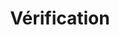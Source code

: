 ---
slug: verification
title: Vérification
price: 100
excerpt: Nous allons analyser votre dossier de demande de visa pour vous assurer que vous n’avez rien manqué et que vous avez mis toutes les chances de votre coté pour l’obtention du visa.
rank: 3
assistanceFormServiceChoiceLabel: Je veux que vous analysiez ma demande pour m'indiquer comment l’améliorer et augmenter mes chances d’obtention du visa.
assistanceFormConfirmationTitle: 🎉 Demande d’assistance reçue 🎉
assistanceFormConfirmationFirstParagraph: Votre demande d’analyses et recommandations concernant vos documents de demande de visa a été reçue par notre équipe. Un membre de l’équipe vous contactera dans un délai de trois jours ouvrables pour vous expliquer comment procéder au paiement de frais de vérification.
assistanceFormConfirmationSecondParagraph: Vous pouvez déjà envoyer vos documents à l’adresse courriel assistance@rdcetudes.com en attendant d’effectuer votre paiement. Nous vous remercions pour la confiance que vous nous accordez.
---